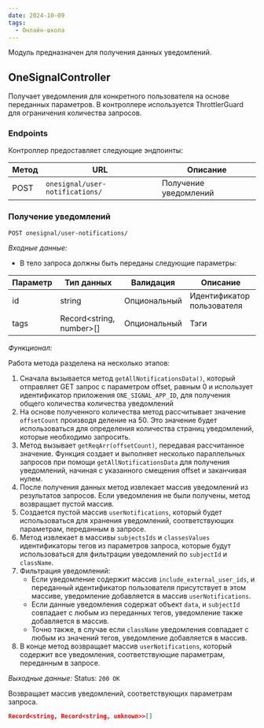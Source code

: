 ```yaml
---
date: 2024-10-09
tags:
  - Онлайн-школа
---
```

Модуль предназначен для получения данных уведомлений.

## OneSignalController

Получает уведомления для конкретного пользователя на основе переданных параметров. В контроллере используется ThrottlerGuard для ограничения количества запросов.

### Endpoints

Контроллер предоставляет следующие эндпоинты:

| Метод | URL                             | Описание              |
| ----- | ------------------------------- | --------------------- |
| POST  | `onesignal/user-notifications/` | Получение уведомлений |

### Получение уведомлений

`POST onesignal/user-notifications/`

*Входные данные:*

- В тело запроса должны быть переданы следующие параметры:

| Параметр | Тип данных               | Валидация    | Описание                   |
| -------- | ------------------------ | ------------ | -------------------------- |
| id       | string                   | Опциональный | Идентификатор пользователя |
| tags     | Record<string, number>[] | Опциональный | Тэги                       |

*Функционал:*

Работа метода разделена на несколько этапов:

1. Сначала вызывается метод `getAllNotificationsData()`, который отправляет GET запрос с параметром offset, равным 0 и использует идентификатор приложения `ONE_SIGNAL_APP_ID`, для получения общего количества количества уведомлений
2. На основе полученного количества метод рассчитывает значение `offsetCount` производя деление на 50. Это значение будет использоваться для определения количества страниц уведомлений, которые необходимо запросить.
3. Метод вызывает `getReqArr(offsetCount)`, передавая рассчитанное значение. Функция создает и выполняет несколько параллельных запросов при помощи `getAllNotificationsData` для получения уведомлений, начиная с указанного смещения offset и заканчивая нулем.
4. После получения данных метод извлекает массив уведомлений из результатов запросов. Если уведомления не были получены, метод возвращает пустой массив.
5. Создается пустой массив `userNotifications`, который будет использоваться для хранения уведомлений, соответствующих параметрам, переданным в запросе.
6. Метод извлекает в массивы `subjectsIds` и `classesValues` идентификаторы тегов из параметров запроса, которые будут использоваться для фильтрации уведомлений по `subjectId` и `className`.
7. Фильтрация уведомлений:
	- Если уведомление содержит массив `include_external_user_ids`, и переданный идентификатор пользователя присутствует в этом массиве, уведомление добавляется в массив `userNotifications`.
    - Если данные уведомления содержат объект `data`, и `subjectId` совпадает с любым из переданных тегов, уведомление также добавляется в массив.
    - Точно также, в случае если `className` уведомления совпадает с любым из значений тегов, уведомление добавляется в массив.
8. В конце метод возвращает массив `userNotifications`, который содержит все уведомления, соответствующие параметрам, переданным в запросе.

*Выходные данные:* Status: `200 OK`

Возвращает массив уведомлений, соответствующих параметрам запроса.

```json
Record<string, Record<string, unknown>>[]
```